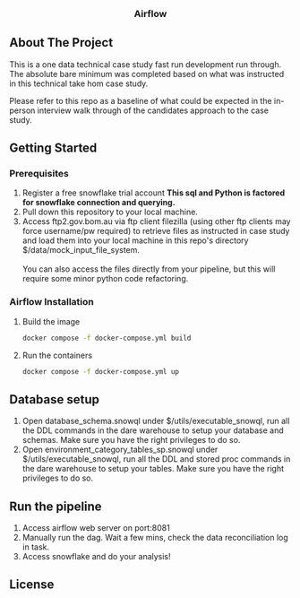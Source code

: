 <!-- Improved compatibility of back to top link: See: https://github.com/othneildrew/Best-README-Template/pull/73 -->
<a name="readme-top"></a>
<!--
*** Thanks for checking out the Best-README-Template. If you have a suggestion
*** that would make this better, please fork the repo and create a pull request
*** or simply open an issue with the tag "enhancement".
*** Don't forget to give the project a star!
*** Thanks again! Now go create something AMAZING! :D
-->



<!-- PROJECT SHIELDS -->
<!--
*** I'm using markdown "reference style" links for readability.
*** Reference links are enclosed in brackets [ ] instead of parentheses ( ).
*** See the bottom of this document for the declaration of the reference variables
*** for contributors-url, forks-url, etc. This is an optional, concise syntax you may use.
*** https://www.markdownguide.org/basic-syntax/#reference-style-links
-->


<!-- PROJECT LOGO -->
<br />
<div align="center">
  
  <h3 align="center">Airflow</h3>
</div>


<!-- ABOUT THE PROJECT -->
## About The Project
This is a one data technical case study fast run development run through. The absolute bare minimum was completed based on what was instructed in this technical
take hom case study.

Please refer to this repo as a baseline of what could be expected in the in-person interview walk through of the candidates approach to the case study. 


<!-- GETTING STARTED -->
## Getting Started
### Prerequisites
1. Register a free snowflake trial account **This sql and Python is factored for snowflake connection and querying.**
2. Pull down this repository to your local machine.
3. Access ftp2.gov.bom.au via ftp client filezilla (using other ftp clients may force username/pw required) to retrieve files as instructed in case study and load them into your local machine in this repo's directory $/data/mock_input_file_system. <br><br>
You can also access the files directly from your pipeline, but this will require some minor python code refactoring. 

### Airflow Installation
1. Build the image
   ```sh
   docker compose -f docker-compose.yml build
   ```
2. Run the containers
    ```sh
   docker compose -f docker-compose.yml up
   ```
<!-- SETUP -->
## Database setup
1.  Open database_schema.snowql under $/utils/executable_snowql, run all the DDL commands in the dare warehouse to setup your database and schemas. Make sure you have the right privileges to do so.
2.  Open environment_category_tables_sp.snowql under $/utils/executable_snowql, run all the DDL and stored proc commands in the dare warehouse to setup your tables. Make sure you have the right privileges to do so.

## Run the pipeline
1. Access airflow web server on port:8081
2. Manually run the dag. Wait a few mins, check the data reconciliation log in task.
3. Access snowflake and do your analysis! 
<!-- LICENSE -->
## License

<!-- MARKDOWN LINKS & IMAGES -->
<!-- https://www.markdownguide.org/basic-syntax/#reference-style-links -->
